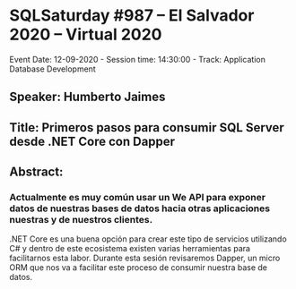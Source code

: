 # SQLSaturday #987 –  El Salvador 2020 – Virtual 2020
Event Date: 12-09-2020 - Session time: 14:30:00 - Track: Application  Database Development
## Speaker: Humberto Jaimes
## Title: Primeros pasos para consumir SQL Server desde .NET Core con Dapper
## Abstract:
### Actualmente es muy común usar un We API para exponer datos de nuestras bases de datos hacia otras aplicaciones nuestras y de nuestros clientes. 
.NET Core es una buena opción para crear este tipo de servicios utilizando C# y dentro de este ecosistema existen varias herramientas para facilitarnos esta labor. Durante esta sesión revisaremos Dapper, un micro ORM que nos va a facilitar este proceso de consumir nuestra base de datos.
